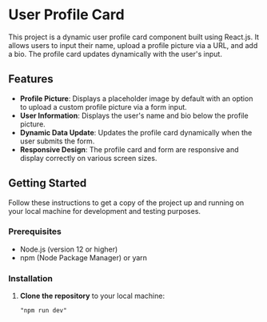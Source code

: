 # User Profile Card

This project is a dynamic user profile card component built using React.js. It allows users to input their name, upload a profile picture via a URL, and add a bio. The profile card updates dynamically with the user's input.

## Features

- **Profile Picture**: Displays a placeholder image by default with an option to upload a custom profile picture via a form input.
- **User Information**: Displays the user's name and bio below the profile picture.
- **Dynamic Data Update**: Updates the profile card dynamically when the user submits the form.
- **Responsive Design**: The profile card and form are responsive and display correctly on various screen sizes.

## Getting Started

Follow these instructions to get a copy of the project up and running on your local machine for development and testing purposes.

### Prerequisites

- Node.js (version 12 or higher)
- npm (Node Package Manager) or yarn

### Installation

1. **Clone the repository** to your local machine:

   ``` Install the node modules and run the project by typing :- 
   "npm run dev"
